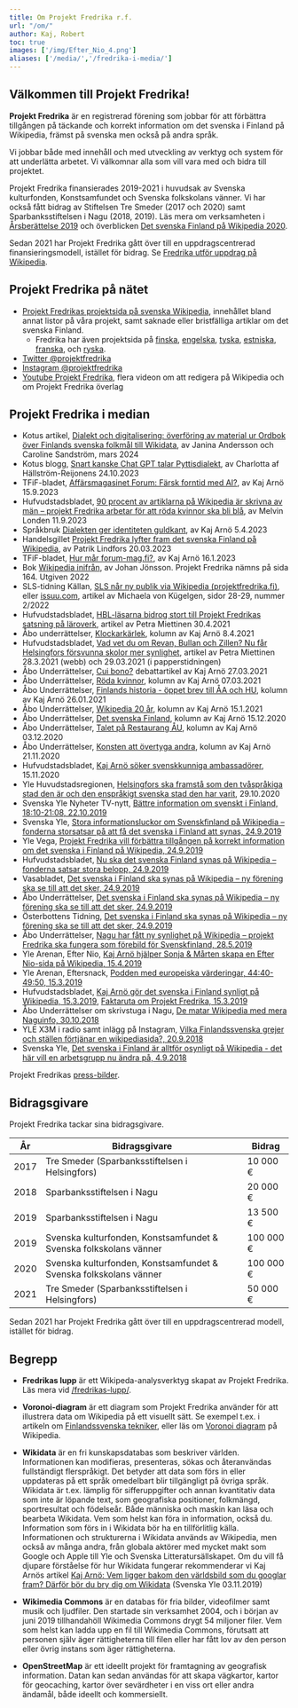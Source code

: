 ```yaml
---
title: Om Projekt Fredrika r.f.
url: "/om/"
author: Kaj, Robert
toc: true
images: ['/img/Efter_Nio_4.png']
aliases: ['/media/','/fredrika-i-media/']
---
```


## Välkommen till Projekt Fredrika!

**Projekt Fredrika** är en registrerad förening som jobbar för att förbättra tillgången på täckande och korrekt information om det svenska i Finland på Wikipedia, främst på svenska men också på andra språk.

Vi jobbar både med innehåll och med utveckling av verktyg och system för att underlätta arbetet. Vi välkomnar alla som vill vara med och bidra till projektet.

Projekt Fredrika finansierades 2019-2021 i huvudsak av Svenska kulturfonden, Konstsamfundet och Svenska folkskolans vänner. Vi har också fått bidrag av Stiftelsen Tre Smeder (2017 och 2020) samt Sparbanksstiftelsen i Nagu (2018, 2019). Läs mera om verksamheten i [Årsberättelse 2019](/arsberattelse) och överblicken [Det svenska Finland på Wikipedia 2020](/det-svenska-finland-pa-wikipedia/).

Sedan 2021 har Projekt Fredrika gått över till en uppdragscentrerad finansieringsmodell, istället för bidrag. Se [Fredrika utför uppdrag på Wikipedia](/fredrika-utfor-uppdrag-pa-wikipedia/).

## Projekt Fredrika på nätet
* [Projekt Fredrikas projektsida på svenska Wikipedia](https://sv.wikipedia.org/wiki/Wikipedia:Projekt_Fredrika), innehållet bland annat listor på våra projekt, samt saknade eller bristfälliga artiklar om det svenska Finland.
    * Fredrika har även projektsida på [finska](https://fi.wikipedia.org/wiki/Wikiprojekti:Projekt_Fredrika), [engelska](https://en.wikipedia.org/wiki/Wikipedia:Projekt_Fredrika), [tyska](https://de.wikipedia.org/wiki/Wikipedia:Projekt_Fredrika), [estniska](https://et.wikipedia.org/wiki/Vikipeedia:Projekt_Fredrika), [franska](https://fr.wikipedia.org/wiki/Wikip%C3%A9dia:Projekt_Fredrika), och  [ryska](https://ru.wikipedia.org/wiki/%D0%92%D0%B8%D0%BA%D0%B8%D0%BF%D0%B5%D0%B4%D0%B8%D1%8F:Projekt_Fredrika).
* [Twitter @projektfredrika](https://twitter.com/projektfredrika)
* [Instagram @projektfredrika](https://instagram.com/projektfredrika)
* [Youtube Projekt Fredrika](https://www.youtube.com/channel/UCTNhBrAT_82vgKTmP0Ur5CQ), flera videon om att redigera på Wikipedia och om Projekt Fredrika överlag

## Projekt Fredrika i median

* Kotus artikel, [Dialekt och digitalisering: överföring av material ur Ordbok över Finlands svenska folkmål till Wikidata](https://www.sprakinstitutet.fi/sv/vara_ordbocker/dialektordbocker/ordbok_over_finlands_svenska_folkmal/dialekt_och_digitalisering), av Janina Andersson och Caroline Sandström, mars 2024 
* Kotus blogg, [Snart kanske Chat GPT talar Pyttisdialekt](https://www.sprakinstitutet.fi/sv/publikationer/sprakspalter/sprakinstitutet_bloggar_2016-/snart_kanske_chat_gpt_talar_pyttisdialekt.40120.blog), av Charlotta af Hällström-Reijonens 24.10.2023
*   TFiF-bladet, [Affärsmagasinet Forum: Färsk forntid med AI?](https://tfif.fi/affarsmagasinet-forum-farsk-forntid-med-ai/), av Kaj Arnö 15.9.2023
*   Hufvudstadsbladet, [90 procent av artiklarna på Wikipedia är skrivna av män – projekt Fredrika arbetar för att röda kvinnor ska bli blå](https://www.hbl.fi/artikel/aa53b55b-ff52-55cf-b783-52bafeabd114), av Melvin Londen 11.9.2023
*   Språkbruk [Dialekten ger identiteten guldkant](https://www.sprakbruk.fi/-/dialekten-ger-identiteten-guldkant), av Kaj Arnö 5.4.2023
*   Handelsgillet [Projekt Fredrika lyfter fram det svenska Finland på Wikipedia](https://www.handelsgillet.fi/sv/publikationer/article-186839-85605-projekt-fredrika-lyfter-fram-det-svenska-finland-pa-wikipedia), av Patrik Lindfors 20.03.2023
*   TFiF-bladet, [Hur mår forum-mag.fi?](https://tfif.fi/hur-mar-forum-mag-fi/), av Kaj Arnö 16.1.2023
*   Bok [Wikipedia inifrån](https://sv.wikipedia.org/wiki/Wikipedia_inifr%C3%A5n), av Johan Jönsson. Projekt Fredrika nämns på sida 164. Utgiven 2022
*   SLS-tidning Källan, [SLS når ny publik via Wikipedia (projektfredrika.fi)](https://projektfredrika.fi/sls-wikipedia/), eller [issuu.com](https://issuu.com/slsfinland/docs/k_llan_2022-2_webb_id_12908_), artikel av Michaela von Kügelgen, sidor 28-29, nummer 2/2022
*   Hufvudstadsbladet, [HBL-läsarna bidrog stort till Projekt Fredrikas satsning på läroverk](https://www.hbl.fi/artikel/hbl-lasarna-bidrog-stort-till-projekt-fredrikas-satsning-pa-laroverk/), artikel av Petra Miettinen 30.4.2021
*   Åbo underrättelser, [Klockarkärlek](https://abounderrattelser.fi/klockarkarlek/), kolumn av Kaj Arnö 8.4.2021
*   Hufvudstadsbladet, [Vad vet du om Revan, Bullan och Zillen? Nu får Helsingfors försvunna skolor mer synlighet](https://www.hbl.fi/artikel/vad-vet-du-om-revan-bullan-och-zillen-nu-far-helsingfors-forsvunna-skolor-mer-synlighet/), artikel av Petra Miettinen 28.3.2021 (webb) och 29.03.2021 (i papperstidningen)
*   Åbo Underrättelser, [Cui bono?](https://abounderrattelser.fi/cui-bono/) debattartikel av Kaj Arnö 27.03.2021
*   Åbo Underrättelser, [Röda kvinnor](https://abounderrattelser.fi/roda-kvinnor/), kolumn av Kaj Arnö 07.03.2021
*   Åbo Underrättelser, [Finlands historia - öppet brev till ÅA och HU](https://abounderrattelser.fi/finlands-historia-oppet-brev-till-aa-och-hu/), kolumn av Kaj Arnö 26.01.2021
*   Åbo Underrättelser, [Wikipedia 20 år](https://abounderrattelser.fi/wikipedia-20-ar/), kolumn av Kaj Arnö 15.1.2021
*   Åbo Underrättelser, [Det svenska Finland](https://abounderrattelser.fi/det-svenska-finland/), kolumn av Kaj Arnö 15.12.2020
*   Åbo Underrättelser, [Talet på Restaurang ÅU](https://abounderrattelser.fi/talet-pa-restaurang-au/), kolumn av Kaj Arnö 03.12.2020
*   Åbo Underrättelser, [Konsten att övertyga andra](https://abounderrattelser.fi/konsten-att-overtyga-andra/), kolumn av Kaj Arnö 21.11.2020
*   Hufvudstadsbladet, [Kaj Arnö söker svenskkunniga ambassadörer](https://www.hbl.fi/artikel/kaj-arno-soker-svenskkunniga-ambassadorer/), 15.11.2020
*   Yle Huvudstadsregionen, [Helsingfors ska framstå som den tvåspråkiga stad den är och den enspråkigt svenska stad den har varit](https://arenan.yle.fi/audio/1-50672696), 29.10.2020
*   Svenska Yle Nyheter TV-nytt, [Bättre information om svenskt i Finland, 18:10-21:08, 22.10.2019](https://arenan.yle.fi/1-4575461?seek=1093)
*   Svenska Yle, [Stora informationsluckor om Svenskfinland på Wikipedia – fonderna storsatsar på att få det svenska i Finland att synas, 24.9.2019](https://svenska.yle.fi/artikel/2019/09/24/stora-informationsluckor-om-svenskfinland-pa-wikipedia-fonderna-storsatsar-pa-att)
*   Yle Vega, [Projekt Fredrika vill förbättra tillgången på korrekt information om det svenska i Finland på Wikipedia, 24.9.2019](https://arenan.yle.fi/1-50267801)
*   Hufvudstadsbladet, [Nu ska det svenska Finland synas på Wikipedia – fonderna satsar stora belopp, 24.9.2019](https://www.hbl.fi/artikel/nu-ska-det-svenska-finland-synas-pa-wikipedia-fonderna-satsar-stora-belopp/)
*   Vasabladet, [Det svenska i Finland ska synas på Wikipedia – ny förening ska se till att det sker, 24.9.2019](https://www.vasabladet.fi/Artikel/Visa/318737)
*   Åbo Underrättelser, [Det svenska i Finland ska synas på Wikipedia – ny förening ska se till att det sker, 24.9.2019](https://news.abounderrattelser.fi/det-svenska-i-finland-ska-synas-pa-wikipedia-ny-forening-ska-se-till-att-det-sker/)
*   Österbottens Tidning, [Det svenska i Finland ska synas på Wikipedia – ny förening ska se till att det sker, 24.9.2019](https://www.osterbottenstidning.fi/Artikel/Visa/318737)
*   Åbo Underrättelser, [Nagu har fått ny synlighet på Wikipedia – projekt Fredrika ska fungera som förebild för Svenskfinland, 28.5.2019](https://news.abounderrattelser.fi/nagu-har-fatt-ny-synlighet-pa-wikipedia-projekt-fredrika-ska-fungera-som-forebild-for-svenskfinland/)
*   Yle Arenan, Efter Nio, [Kaj Arnö hjälper Sonja & Mårten skapa en Efter Nio-sida på Wikipedia, 15.4.2019](https://arenan.yle.fi/1-50117885)
*   Yle Arenan, Eftersnack, [Podden med europeiska värderingar, 44:40-49:50, 15.3.2019](https://arenan.yle.fi/1-50065813)
*   Hufvudstadsbladet, [Kaj Arnö gör det svenska i Finland synligt på Wikipedia, 15.3.2019](https://www.pressreader.com/@nickname11483079/csb_sW6FCSsokOUBAHQPpdzCeUgP6xr-FOEVe_JhAV3nr6Z11ZGDrfYm1wJV-Ccn3Wyb), [Faktaruta om Projekt Fredrika, 15.3.2019](https://pressreader.com/@nickname11483079/csb_sW6FCSsokOUBAHQPpdzCeXLq6Sr1Ue2csywWsAo5M20wSE-yIy6Awnc3TcDHDL5d)
*   Åbo Underrättelser om skrivstuga i Nagu, [De matar Wikipedia med mera Naguinfo, 30.10.2018](https://www.pressreader.com/finland/abo-underrattelser/20181030/281479277412222)
*   YLE X3M i radio samt inlägg på Instagram, [Vilka Finlandssvenska grejer och ställen förtjänar en wikipediasida?, 20.9.2018](https://www.instagram.com/p/BnS8RdADfi3/)
*   Svenska Yle, [Det svenska i Finland är alltför osynligt på Wikipedia - det här vill en arbetsgrupp nu ändra på, 4.9.2018](https://svenska.yle.fi/artikel/2018/09/04/det-svenska-i-finland-ar-alltfor-osynligt-pa-wikipedia-det-har-vill-en)

Projekt Fredrikas [press-bilder](http://wiki.projektfredrika.fi/Press).

## Bidragsgivare
Projekt Fredrika tackar sina bidragsgivare.

| År | Bidragsgivare | Bidrag |
| --- | ----------- | -- |
| 2017 | Tre Smeder (Sparbanksstiftelsen i Helsingfors) | 10 000 € |
| 2018 | Sparbanksstiftelsen i Nagu | 20 000 € |
| 2019 | Sparbanksstiftelsen i Nagu | 13 500 € |
| 2019 | Svenska kulturfonden, Konstsamfundet & Svenska folkskolans vänner | 100 000 € |
| 2020 | Svenska kulturfonden, Konstsamfundet & Svenska folkskolans vänner | 100 000 € |
| 2021 | Tre Smeder (Sparbanksstiftelsen i Helsingfors) | 50 000 € |

Sedan 2021 har Projekt Fredrika gått över till en uppdragscentrerad modell, istället för bidrag. 

## Begrepp
* **Fredrikas lupp** är ett Wikipeda-analysverktyg skapat av Projekt Fredrika. Läs mera vid [/fredrikas-lupp/](/fredrikas-lupp/). 

* **Voronoi-diagram** är ett diagram som Projekt Fredrika använder för att illustrera data om Wikipedia på ett visuellt sätt. Se exempel t.ex. i artikeln om [Finlandssvenska tekniker](/finlandssvenska-tekniker/), eller läs om [Voronoi diagram](https://en.wikipedia.org/wiki/Voronoi_diagram) på Wikipedia.

* **Wikidata** är en fri kunskapsdatabas som beskriver världen. Informationen kan modifieras, presenteras, sökas och återanvändas fullständigt flerspråkigt. Det betyder att data som förs in eller uppdateras på ett språk omedelbart blir tillgängligt på övriga språk. Wikidata är t.ex. lämplig för sifferuppgifter och annan kvantitativ data som inte är löpande text, som geografiska positioner, folkmängd, sportresultat och födelseår. Både människa och maskin kan läsa och bearbeta Wikidata. Vem som helst kan föra in information, också du. Information som förs in i Wikidata bör ha en tillförlitlig källa. Informationen och strukturerna i Wikidata används av Wikipedia, men också av många andra, från globala aktörer med mycket makt som Google och Apple till Yle och Svenska Litteratursällskapet. Om du vill få djupare förståelse för hur Wikidata fungerar rekommenderar vi Kaj Arnös artikel [Kaj Arnö: Vem ligger bakom den världsbild som du googlar fram? Därför bör du bry dig om Wikidata](https://svenska.yle.fi/artikel/2019/11/03/kaj-arno-vem-ligger-bakom-den-varldsbild-som-du-googlar-fram-darfor-bor-du-bry) (Svenska Yle 03.11.2019)

* **Wikimedia Commons** är en databas för fria bilder, videofilmer samt musik och ljudfiler. Den startade sin verksamhet 2004, och i början av juni 2019 tillhandahöll Wikimedia Commons drygt 54 miljoner filer. Vem som helst kan ladda upp en fil till Wikimedia Commons, förutsatt att personen själv äger rättigheterna till filen eller har fått lov av den person eller övrig instans som äger rättigheterna.

* **OpenStreetMap** är ett ideellt projekt för framtagning av geografisk information. Datan kan sedan användas för att skapa vägkartor, kartor för geocaching, kartor över sevärdheter i en viss ort eller andra ändamål, både ideellt och kommersiellt.


